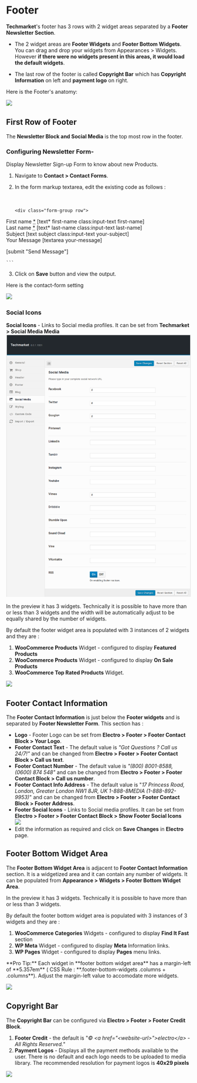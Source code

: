# Footer

**Techmarket**'s footer has 3 rows with 2 widget areas separated by a **Footer Newsletter Section**.

* The 2 widget areas are **Footer Widgets** and **Footer Bottom Widgets**.  You can drag and drop your widgets from Appearances > Widgets. However **if there were no widgets present in this areas, it would load the default widgets**.

* The last row of the footer is called **Copyright Bar** which has **Copyright Information** on left and **payment logo** on right.

Here is the Footer's anatomy:

![](http://transvelo.github.io/docs/electro/images/footer-anatomy.png)

## First Row of Footer

The **Newsletter Block and Social Media** is the top most row in the footer.

### **Configuring Newsletter Form**-

Display Newsletter Sign-up Form to know about new Products.
1. Navigate to **Contact > Contact Forms**.
2. In the form markup textarea, edit the existing code as follows :<br/><br/>

    ```

    <div class="form-group row">
<div class="col-xs-12 col-md-6">
<label>First name <abbr class="required" title="required">*</abbr></label>
    [text* first-name class:input-text  first-name]
</div>
<div class="col-xs-12 col-md-6">
<label>Last name <abbr class="required" title="required">*</abbr></label>
    [text* last-name class:input-text  last-name]
</div>
</div>

<div class="form-group">
<label>Subject</label>
    [text subject class:input-text your-subject]
</div>

<div class="form-group">
<label>Your Message</label>
    [textarea your-message]
</div>

<div class="form-group clearfix">
<p>[submit "Send Message"]</p>
</div>

    ```


3. Click on **Save** button and view the output.


Here is the contact-form setting

![](../images/footer-newletter-form.png)

### **Social Icons**

**Social Icons** - Links to Social media profiles. It can be set from **Techmarket > Social Media Media**<br/>![](../images/theme-options-social-media.png)




In the preview it has 3 widgets. Technically it is possible to have more than or less than 3 widgets and the width will be automatically adjust to be equally shared by the number of widgets.

By default the footer widget area is populated with 3 instances of 2 widgets and they are :

1. **WooCommerce Products** Widget - configured to display **Featured Products**
2. **WooCommerce Products** Widget - configured to display **On Sale Products**
3. **WooCommerce Top Rated Products** Widget.

![](http://transvelo.github.io/docs/electro/images/footer-widget-area.png)

## Footer Contact Information

The **Footer Contact Information** is just below the **Footer widgets** and is separated by **Footer Newsletter Form**. This section has :

* **Logo** - Footer Logo can be set from **Electro > Footer > Footer Contact Block > Your Logo**.
* **Footer Contact Text** - The default value is *"Got Questions ? Call us 24/7!"* and can be changed from **Electro > Footer > Footer Contact Block > Call us text**.
* **Footer Contact Number** - The default value is *"(800) 8001-8588, (0600) 874 548"* and can be changed from **Electro > Footer > Footer Contact Block > Call us number**.
* **Footer Contact Info Address** - The default value is "*17 Princess Road, London, Greater London NW1 8JR, UK 1-888-8MEDIA (1-888-892-9953)*" and can be changed from **Electro > Footer > Footer Contact Block > Footer Address**.
* **Footer Social Icons** - Links to Social media profiles. It can be set from **Electro > Footer > Footer Contact Block > Show Footer Social Icons**<br/>![](http://transvelo.github.io/docs/electro/images/theme-options-social-media.png)
* Edit the information as required and click on **Save Changes** in **Electro** page.

## Footer Bottom Widget Area

The **Footer Bottom Widget Area** is adjacent to **Footer Contact Information** section. It is a widgetized area and it can contain any number of widgets. It can be populated from **Appearance > Widgets > Footer Bottom Widget Area**.

In the preview it has 3 widgets. Technically it is possible to have more than or less than 3 widgets.

By default the footer bottom widget area is populated with 3 instances of 3 widgets and they are :

1. **WooCommerce Categories** Widgets - configured to display **Find It Fast** section
2. **WP Meta** Widget - configured to display **Meta** Information links.
3. **WP Pages** Widget - configured to display **Pages** menu links.

<div class="alert alert-warning alert-block">
**Pro Tip:** Each widget in **footer bottom widget area** has a margin-left of **5.357em** ( CSS Rule : **.footer-bottom-widgets .columns + .columns**). Adjust the margin-left value to accomodate more widgets.
</div>

![](http://transvelo.github.io/docs/electro/images/footer-bottom-widgets.png)

## Copyright Bar

The **Copyright Bar** can be configured via **Electro > Footer > Footer Credit Block**.

1. **Footer Credit** - the default is "*&copy; &lt;a href="&lt;website-url&gt;"&gt;electro&lt;/a&gt; - All Rights Reserved.*"
2. **Payment Logos** - Displays all the payment methods available to the user. There is no default and each logo needs to be uploaded to media library. The recommended resolution for payment logos is **40x29 pixels**

![](http://transvelo.github.io/docs/electro/images/theme-options-copyright-bar.png)

